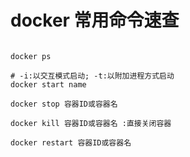 # docker 常用命令速查

```docker

docker ps

# -i:以交互模式启动; -t:以附加进程方式启动
docker start name

docker stop 容器ID或容器名

docker kill 容器ID或容器名 :直接关闭容器

docker restart 容器ID或容器名

```
